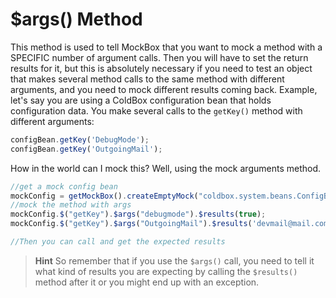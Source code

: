 # $args() Method

This method is used to tell MockBox that you want to mock a method with a SPECIFIC number of argument calls. Then you will have to set the return results for it, but this is absolutely necessary if you need to test an object that makes several method calls to the same method with different arguments, and you need to mock different results coming back. Example, let's say you are using a ColdBox configuration bean that holds configuration data. You make several calls to the `getKey()` method with different arguments:

```javascript
configBean.getKey('DebugMode');
configBean.getKey('OutgoingMail');
```

How in the world can I mock this? Well, using the mock arguments method.

```javascript
//get a mock config bean
mockConfig = getMockBox().createEmptyMock("coldbox.system.beans.ConfigBean");
//mock the method with args
mockConfig.$("getKey").$args("debugmode").$results(true);
mockConfig.$("getKey").$args("OutgoingMail").$results('devmail@mail.com');

//Then you can call and get the expected results
```

> **Hint** So remember that if you use the `$args()` call, you need to tell it what kind of results you are expecting by calling the `$results()` method after it or you might end up with an exception.

